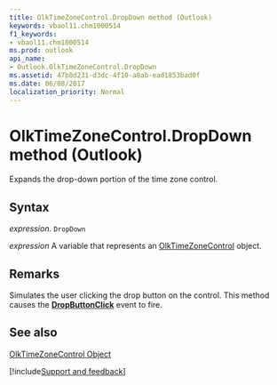 ```yaml
---
title: OlkTimeZoneControl.DropDown method (Outlook)
keywords: vbaol11.chm1000514
f1_keywords:
- vbaol11.chm1000514
ms.prod: outlook
api_name:
- Outlook.OlkTimeZoneControl.DropDown
ms.assetid: 47b8d231-d3dc-4f10-a8ab-ead1853bad0f
ms.date: 06/08/2017
localization_priority: Normal
---
```



# OlkTimeZoneControl.DropDown method (Outlook)

Expands the drop-down portion of the time zone control.


## Syntax

_expression_. `DropDown`

_expression_ A variable that represents an [OlkTimeZoneControl](Outlook.OlkTimeZoneControl.md) object.


## Remarks

Simulates the user clicking the drop button on the control. This method causes the  **[DropButtonClick](Outlook.OlkTimeZoneControl.DropButtonClick.md)** event to fire.


## See also


[OlkTimeZoneControl Object](Outlook.OlkTimeZoneControl.md)

[!include[Support and feedback](~/includes/feedback-boilerplate.md)]